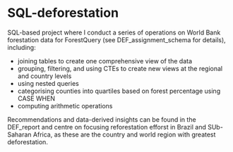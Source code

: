 # SQL-deforestation
SQL-based project where I conduct a series of operations on World Bank forestation data for ForestQuery (see DEF_assignment_schema for details), including:
- joining tables to create one comprehensive view of the data
- grouping, filtering, and using CTEs to create new views at the regional and country levels
- using nested queries
- categorising counties into quartiles based on forest percentage using CASE WHEN
- computing arithmetic operations

Recommendations and data-derived insights can be found in the DEF_report and centre on focusing reforestation efforst in Brazil and SUb-Saharan Africa, as these are the country and world region with greatest deforestation.